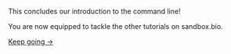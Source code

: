 <script>
import Link from "$components/Link.svelte";
import Alert from "$components/Alert.svelte";
import Execute from "$components/Execute.svelte";
</script>

This concludes our introduction to the command line!

You are now equipped to tackle the other tutorials on sandbox.bio.

<a href="/tutorials" class="btn btn-primary px-4 me-md-2 mb-5">Keep going &rarr;</a>
